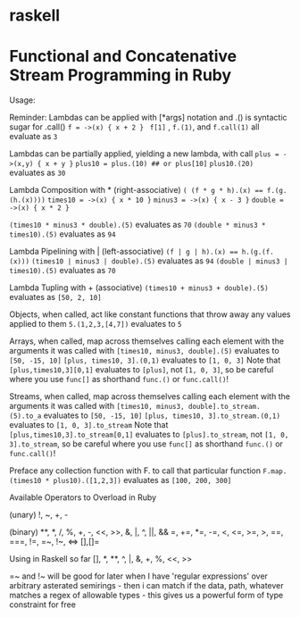 # raskell
Functional and Concatenative Stream Programming in Ruby
=======


Usage:

Reminder: Lambdas can be applied with [\*args] notation and .() is syntactic sugar for .call()
```f = ->(x) { x + 2 } ```
```f[1]``` , ```f.(1)```, and ```f.call(1)``` all evaluate as ```3```


Lambdas can be partially applied, yielding a new lambda, with call
```plus = ->(x,y) { x + y }```
```plus10 = plus.(10) ## or plus[10]```
```plus10.(20)``` evaluates as ```30```

Lambda Composition with \* (right-associative) ```( (f * g * h).(x) == f.(g.(h.(x))))```
```times10 = ->(x) { x * 10 }```
```minus3 = ->(x) { x - 3 }```
```double = ->(x) { x * 2 }```

```(times10 * minus3 * double).(5)``` evaluates as ```70```
```(double * minus3 * times10).(5)``` evaluates as ```94```


Lambda Pipelining with \| (left-associative)  ```(f | g | h).(x) == h.(g.(f.(x)))```
```(times10 | minus3 | double).(5)``` evaluates as ```94```
```(double | minus3 | times10).(5)``` evaluates as ```70```

Lambda Tupling with + (associative)
```(times10 + minus3 + double).(5)``` evaluates as ```[50, 2, 10]```

Objects, when called, act like constant functions that throw away any values applied to them
```5.(1,2,3,[4,7])``` evaluates to ```5```

Arrays, when called, map across themselves calling each element with the arguments it was called with
```[times10, minus3, double].(5)``` evaluates to ```[50, -15, 10]```
```[plus, times10, 3].(0,1)``` evaluates to ```[1, 0, 3]```
Note that ```[plus,times10,3][0,1]``` evaluates to ```[plus]```, not ```[1, 0, 3]```, so be careful where you use ```func[]``` as shorthand ```func.()``` or ```func.call()```!

Streams, when called, map across themselves calling each element with the arguments it was called with
```[times10, minus3, double].to_stream.(5).to_a``` evaluates to ```[50, -15, 10]```
```[plus, times10, 3].to_stream.(0,1)``` evaluates to ```[1, 0, 3].to_stream```
Note that ```[plus,times10,3].to_stream[0,1]``` evaluates to ```[plus].to_stream```, not ```[1, 0, 3].to_stream```, so be careful where you use ```func[]``` as shorthand ```func.()``` or ```func.call()```!

Preface any collection function with F. to call that particular function
```F.map.(times10 * plus10).([1,2,3])``` evaluates as ```[100, 200, 300]```




Available Operators to Overload in Ruby


(unary)
!, ~, +, \- 

(binary)
\*\*, \*, /, %, +, \-, <<, >>, &, \|, ^, ||, &&
=, +=, \*=, -=, 
<, <=, >=, >, ==, ===, !=, =~, !~, <=>
[],[]=

Using in Raskell so far
[], \*, \*\*, ^, \|, &, +, %, <<, >>

=~ and !~ will be good for later when I have 'regular expressions' over arbitrary asterated semirings - then i can match if the data, path, whatever matches a regex of allowable types - this gives us a powerful form of type constraint for free




